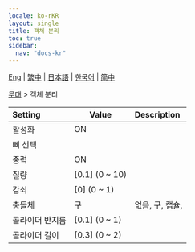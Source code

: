 ```yaml
---
locale: ko-rKR
layout: single
title: 객체 분리
toc: true
sidebar:
  nav: "docs-kr"
---
```

[Eng](/dancexr/menu/2025.4/stage/detach_object) | [繁中](/tw/dancexr/menu/2025.4/stage/detach_object) | [日本語](/jp/dancexr/menu/2025.4/stage/detach_object) | [한국어](/kr/dancexr/menu/2025.4/stage/detach_object) | [简中](/zh/dancexr/menu/2025.4/stage/detach_object)

[무대](../menu#무대) > 객체 분리



| Setting | Value | Description |
| :--- | --- | :--- |
| 활성화 | ON | 
| 뼈 선택 || 
| 중력 | ON | 
| 질량 | [0.1] (0 ~ 10) | 
| 감쇠 | [0] (0 ~ 1) | 
| 충돌체 | 구 | 없음, 구, 캡슐, 
| 콜라이더 반지름 | [0.1] (0 ~ 1) | 
| 콜라이더 길이 | [0.3] (0 ~ 2) | 
